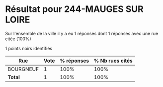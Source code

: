# Résultat pour 244-MAUGES SUR LOIRE

Sur l'ensemble de la ville il y a eu 1 réponses dont 1 réponses avec une rue citée (100%)

1 points noirs identifiés

| Rue | Vote | % réponses | % Nb rues cités|
|-----|------|------------|----------------|
| BOURGNEUF | 1 | 100% | 100%|
| **Total** | 1 | 100% | 100%|
